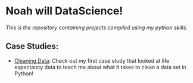 # Noah will DataScience! 

_This is the repository containing projects compiled using my python skills._

## Case Studies:

* [Cleaning Data](https://github.com/noahwill/datascience/tree/master/CleaningCaseStudy): Check out my first case study that looked at life expectancy data to teach me about what it takes to clean a data set in Python!

